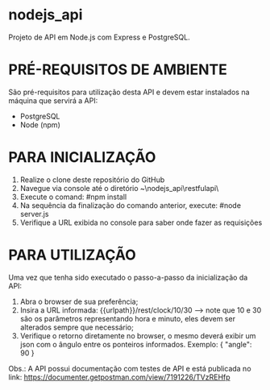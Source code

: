 # nodejs_api
Projeto de API em Node.js com Express e PostgreSQL.

# PRÉ-REQUISITOS DE AMBIENTE
São pré-requisitos para utilização desta API e devem estar instalados na máquina que servirá a API:
- PostgreSQL
- Node (npm)

# PARA INICIALIZAÇÃO
1. Realize o clone deste repositório do GitHub
2. Navegue via console até o diretório ~\nodejs_api\restfulapi\
3. Execute o comand: #npm install
4. Na sequência da finalização do comando anterior, execute: #node server.js
5. Verifique a URL exibida no console para saber onde fazer as requisições

# PARA UTILIZAÇÃO
Uma vez que tenha sido executado o passo-a-passo da inicialização da API:
1. Abra o browser de sua preferência;
2. Insira a URL informada: {{urlpath}}/rest/clock/10/30 --> note que 10 e 30 são os parâmetros representando hora e minuto, eles devem ser alterados sempre que necessário;
3. Verifique o retorno diretamente no browser, o mesmo deverá exibir um json com o ângulo entre os ponteiros informados. Exemplo:
{
  "angle": 90
}

Obs.: A API possui documentação com testes de API e está publicada no link: https://documenter.getpostman.com/view/7191226/TVzREHfp
